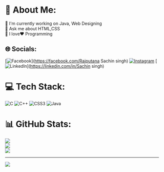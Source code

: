 # 💫 About Me:
🔭 I'm currently working on Java, Web Designing<br>💬 Ask me about HTML,CSS<br>👀 I love❤️ Programming<br>


## 🌐 Socials:
[![Facebook](https://img.shields.io/badge/Facebook-%231877F2.svg?logo=Facebook&logoColor=white)](https://facebook.com/Rajputana Sachin singh) [![Instagram](https://img.shields.io/badge/Instagram-%23E4405F.svg?logo=Instagram&logoColor=white)](https://instagram.com/Rajputsa4358) [![LinkedIn](https://img.shields.io/badge/LinkedIn-%230077B5.svg?logo=linkedin&logoColor=white)](https://linkedin.com/in/Sachin singh) 

# 💻 Tech Stack:
![C](https://img.shields.io/badge/c-%2300599C.svg?style=for-the-badge&logo=c&logoColor=white) ![C++](https://img.shields.io/badge/c++-%2300599C.svg?style=for-the-badge&logo=c%2B%2B&logoColor=white) ![CSS3](https://img.shields.io/badge/css3-%231572B6.svg?style=for-the-badge&logo=css3&logoColor=white) ![Java](https://img.shields.io/badge/java-%23ED8B00.svg?style=for-the-badge&logo=java&logoColor=white)
# 📊 GitHub Stats:
![](https://github-readme-stats.vercel.app/api?username=@Sachin4358&theme=dark&hide_border=false&include_all_commits=false&count_private=false)<br/>
![](https://github-readme-streak-stats.herokuapp.com/?user=@Sachin4358&theme=dark&hide_border=false)<br/>
![](https://github-readme-stats.vercel.app/api/top-langs/?username=@Sachin4358&theme=dark&hide_border=false&include_all_commits=false&count_private=false&layout=compact)

---
[![](https://visitcount.itsvg.in/api?id=@Sachin4358&icon=0&color=0)](https://visitcount.itsvg.in)

<!-- Proudly created with GPRM ( https://gprm.itsvg.in ) -->
